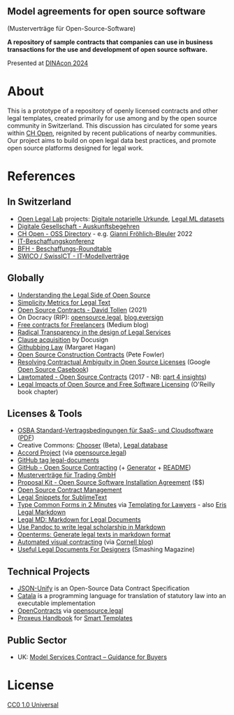 Model agreements for open source software
---

(Musterverträge für Open-Source-Software)

**A repository of sample contracts that companies can use in business transactions for the use and development of open source software.**

Presented at [DINAcon 2024](https://pretalx.com/dinacon-2024/talk/HZFM7G/)

# About

This is a prototype of a repository of openly licensed contracts and other legal templates, created primarily for use among and by the open source community in Switzerland. This discussion has circulated for some years within [CH Open](https://ch-open.ch), reignited by recent publications of nearby communities. Our project aims to build on open legal data best practices, and promote open source platforms designed for legal work.

# References

## In Switzerland

- [Open Legal Lab](https://openlegallab.ch) projects: [Digitale notarielle Urkunde](https://challenges.openlegallab.ch/project/49), [Legal ML datasets](https://challenges.openlegallab.ch/project/85)
- [Digitale Gesellschaft - Auskunftsbegehren](https://www.digitale-gesellschaft.ch/auskunftsbegehren/)
- [CH Open - OSS Directory](https://ossdirectory.com/de/knowhow) - e.g. [Gianni Fröhlich-Bleuler](https://ossdirectory.com/de/knowhow/details/urheber-und-vertragsrechtliche-aspekte-der-open-source-software) 2022
- [IT-Beschaffungskonferenz](https://www.bfh.ch/de/aktuell/fachveranstaltungen/it-beschaffungskonferenz-2024/)
- [BFH - Beschaffungs-Roundtable](https://www.bfh.ch/de/aktuell/fachveranstaltungen/beschaffungs-roundtable-29/)
- [SWICO / SwissICT - IT-Modellverträge](https://www.approovd.com/de/it-modellvertraege/)

## Globally

- [Understanding the Legal Side of Open Source](https://opensource.guide/legal/)
- [Simplicity Metrics for Legal Text](https://graeme-johnston.medium.com/simplicity-metrics-for-legal-text-e2bf8aa18061)
- [Open Source Contracts - David Tollen](https://www.techcontracts.com/2021/11/08/open-source-contracts/) (2021)
- On Docracy (RIP): [opensource.legal](https://opensource.legal/projects/docracy), [blog.eversign](https://blog.eversign.com/eversign-has-acquired-docracy/)
- [Free contracts for Freelancers](https://medium.com/freelancers-handbook/web-development-contract-6ca825480aa6) (Medium blog)
- [Radical Transparency in the design of Legal Services](https://www.mondaq.com/unitedstates/management/843432/one-possible-answer-radical-transparency-in-design-for-legal-services)
- [Clause acquisition](https://www.ledgerinsights.com/docusign-acquires-clause-the-smart-legal-contract-firm/) by Docusign
- [Githubbing Law](https://www.openlawlab.com/2014/08/05/githubbing-law/) (Margaret Hagan)
- [Open Source Construction Contracts](https://www.petefowler.com/blog/2016/2/26/open-source-construction-contracts) (Pete Fowler)
- [Resolving Contractual Ambiguity in Open Source Licenses](https://google.github.io/opencasebook/ambiguity/) (Google [Open Source Casebook](https://google.github.io/opencasebook/))
- [Lawtomated - Open Source Contracts](https://lawtomated.com/open-source-contracts-part-1/) (2017 - NB: [part 4 insights](https://lawtomated.com/open-source-contracts-part-4/))
- [Legal Impacts of Open Source and Free Software Licensing](https://www.oreilly.com/library/view/understanding-open-source/0596005814/ch06.html) (O'Reilly book chapter)

## Licenses & Tools

- [OSBA Standard-Vertragsbedingungen für SaaS- und Cloudsoftware](https://osb-alliance.de/publikationen/veroeffentlichungen/standard-vertragsbedingungen) ([PDF](https://osb-alliance.de/wp-content/uploads/2020/04/OSBA_Standard-Vertragsbedingungen_SaaS-_und_Cloudsoftware.pdf))
- Creative Commons: [Chooser](https://chooser-beta.creativecommons.org/) (Beta), [Legal database](https://legaldb.creativecommons.org/en/scholarship/)
- [Accord Project](https://accordproject.org/) (via [opensource.legal](https://opensource.legal/projects/AccordProject))
- [GitHub tag legal-documents](https://github.com/topics/legal-documents)
- [GitHub - Open Source Contracting](https://github.com/mgifford/open-source-contracting) (+ [Generator](https://github.com/websitecomparison/Contract-Generator) + [README](https://github.com/mgifford/open-source-contracting/blob/master/README.md))
- [Musterverträge für Trading GmbH](https://github.com/laroche/trading-gmbh)
- [Proposal Kit - Open Source Software Installation Agreement](https://www.proposalkit.com/htm/legal-contract-templates/software-development-contracts/open-source-software-installation-contract.htm) ($$)
- [Open Source Contract Management](https://osssoftware.org/blog/evaluating-open-source-contract-management-tools/)
- [Legal Snippets for SublimeText](https://github.com/compleatang/Legal-Snippets-Sublime)
- [Type Common Forms in 2 Minutes](https://type.commonform.org/) via [Templating for Lawyers](https://writing.kemitchell.com/2021/03/13/Templating-for-Lawyers.html) - also [Eris Legal Markdown](https://github.com/Flotob/legalmarkdown)
- [Legal MD: Markdown for Legal Documents](https://github.com/openlegaldata/legal-md)
- [Use Pandoc to write legal scholarship in Markdown](https://github.com/bryanlammon/supra)
- [Openterms: Generate legal texts in markdown format](https://github.com/entva/openterms)
- [Automated visual contracting](https://users.cecs.anu.edu.au/~Michael.Curtotti/visualcontracting/) (via [Cornell blog](https://blog.law.cornell.edu/voxpop/category/crowdsourcing-and-free-access-to-law/))
- [Useful Legal Documents For Designers](https://www.smashingmagazine.com/2012/08/free-download-useful-legal-documents-for-designers-pdf/) (Smashing Magazine)

## Technical Projects

- [JSON-Unify](https://github.com/JSON-UNIFY/Data-Contracts) is an Open-Source Data Contract Specification
- [Catala](https://challenges.openlegallab.ch/project/90) is a programming language for translation of statutory law into an executable implementation
- [OpenContracts](https://github.com/JSv4/OpenContracts?tab=readme-ov-file#core-data-standard) via [opensource.legal](https://opensource.legal/projects/OpenContracts)
- [Proxeus Handbook](https://doc.proxeus.org/#/handbook) for [Smart Templates](https://medium.com/proxeus/using-proxeus-smart-templates-957eefb75315)

## Public Sector

- UK: [Model Services Contract – Guidance for Buyers](https://www.gov.uk/government/publications/guidance-on-the-model-services-contract/model-services-contract-guidance-for-buyers-html)

# License

[CC0 1.0 Universal](LICENSE)
